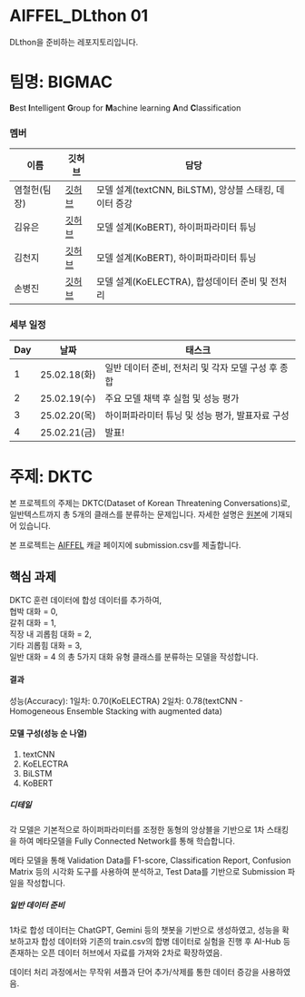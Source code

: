 # AIFFEL_DLthon 01
DLthon을 준비하는 레포지토리입니다.

# 팀명: BIGMAC
**B**est **I**ntelligent **G**roup for **M**achine learning **A**nd **C**lassification

### 멤버

| 이름   | 깃허브 | 담당 |
|--------|--------|----------------------------|
| 염철헌(팀장) | [깃허브](https://github.com/paranoidandroid2124/) | 모델 설계(textCNN, BiLSTM), 앙상블 스태킹, 데이터 증강 |
| 김유은 | [깃허브](https://github.com/yoo-eun00) | 모델 설계(KoBERT), 하이퍼파라미터 튜닝 |
| 김천지 | [깃허브](https://github.com/CheonjiKim) | 모델 설계(KoBERT), 하이퍼파라미터 튜닝 |
| 손병진 | [깃허브](https://github.com/SonByeongJin) | 모델 설계(KoELECTRA), 합성데이터 준비 및 전처리 |

### 세부 일정

| Day   | 날짜 | 태스크 |
|--------|--------|----------------------------|
| 1 | 25.02.18(화) | 일반 데이터 준비, 전처리 및 각자 모델 구성 후 종합 |
| 2 | 25.02.19(수) | 주요 모델 채택 후 실험 및 성능 평가 |
| 3 | 25.02.20(목) | 하이퍼파라미터 튜닝 및 성능 평가, 발표자료 구성 |
| 4 | 25.02.21(금) | 발표! |

# 주제: DKTC
본 프로젝트의 주제는 DKTC(Dataset of Korean Threatening Conversations)로, 일반텍스트까지 총 5개의 클래스를 분류하는 문제입니다. 자세한 설명은 [원본](https://github.com/tunib-ai/DKTC)에 기재되어 있습니다.

본 프로젝트는 [AIFFEL](https://www.kaggle.com/competitions/aiffel-dl-thon-dktc-online-12) 캐글 페이지에 submission.csv를 제출합니다.

## 핵심 과제
DKTC 훈련 데이터에 합성 데이터를 추가하여,  
협박 대화 = 0,  
갈취 대화 = 1,  
직장 내 괴롭힘 대화 = 2,  
기타 괴롭힘 대화 = 3,  
일반 대화 = 4 의 총 5가지 대화 유형 클래스를 분류하는 모델을 작성합니다.




#### 결과
성능(Accuracy):
1일차: 0.70(KoELECTRA)
2일차: 0.78(textCNN - Homogeneous Ensemble Stacking with augmented data)

#### 모델 구성(성능 순 나열)
1. textCNN
2. KoELECTRA
3. BiLSTM
4. KoBERT

##### 디테일
각 모델은 기본적으로 하이퍼파라미터를 조정한 동형의 앙상블을 기반으로 1차 스태킹을 하여 메타모델을 Fully Connected Network를 통해 학습합니다.

메타 모델을 통해 Validation Data를 F1-score, Classification Report, Confusion Matrix 등의 시각화 도구를 사용하여 분석하고, Test Data를 기반으로 Submission 파일을 작성합니다.

##### 일반 데이터 준비
1차로 합성 데이터는 ChatGPT, Gemini 등의 챗봇을 기반으로 생성하였고, 성능을 확보하고자 합성 데이터와 기존의 train.csv의 합병 데이터로 실험을 진행 후 AI-Hub 등 존재하는 오픈 데이터 허브에서 자료를 가져와 2차로 확장하였음.

데이터 처리 과정에서는 무작위 셔플과 단어 추가/삭제를 통한 데이터 증강을 사용하였음.
